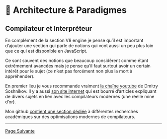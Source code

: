 # 🌇 Architecture & Paradigmes

## Compilateur et Interpréteur

En complément de la section V8 engine je pense qu’il est important d’ajouter une section qui parle de notions qui vont aussi un peu plus loin que ce qui est disponible en JavaScript.

Ce sont souvent des notions que beaucoup considèrent comme étant extrêmement avancées mais je pense qu’il faut surtout avoir un certain intérêt pour le sujet (ce n’est pas forcément non plus la mort à appréhender).

En premier lieu je vous recommande vraiment [la chaîne youtube](https://www.youtube.com/channel/UC15UOu9F157NAXGL9dHc4TQ) de Dmitry Soshnikov. Il y a aussi [son site internet](http://dmitrysoshnikov.com/) qui est bourré d’articles expliquant de divers sujets en lien avec les compilateurs modernes (une réelle mine d’or).

Mon github [contient une section dédiée](https://github.com/fraxken/VM-Resources#papers-and-academic-research) à différentes recherches académiques sur des optimisations modernes de compilateurs.

---

[Page Suivante](./ddd.md)

